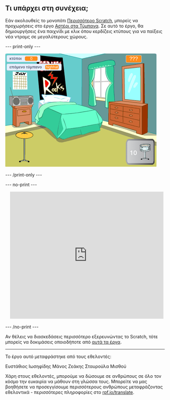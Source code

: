 ## Τι υπάρχει στη συνέχεια;

Εάν ακολουθείς το μονοπάτι [Περισσότερο Scratch](https://projects.raspberrypi.org/el-GR/raspberrypi/more-scratch), μπορείς να προχωρήσεις στο έργο [Αστέρι στα Τύμπανα](https://projects.raspberrypi.org/el-GR/projects/drum-star). Σε αυτό το έργο, θα δημιουργήσεις ένα παιχνίδι με κλικ όπου κερδίζεις κτύπους για να παίξεις νέα ντραμς σε μεγαλύτερους χώρους.

--- print-only ---

![Η άποψη της Σκηνής του ολοκληρωμένου έργου αστέρι στα τύμπανα.](images/drum-star.png)

--- /print-only ---

--- no-print ---

<div class="scratch-preview" style="margin-left: 15px;">
  <iframe allowtransparency="true" width="485" height="402" src="https://scratch.mit.edu/projects/embed/522323676/?autostart=false" frameborder="0"></iframe>
</div>

--- /no-print ---

Αν θέλεις να διασκεδάσεις περισσότερο εξερευνώντας το Scratch, τότε μπορείς να δοκιμάσεις οποιοδήποτε από [αυτά τα έργα](https://projects.raspberrypi.org/el-GR/projects?software%5B%5D=scratch&curriculum%5B%5D=%201).

***
Το έργο αυτό μεταφράστηκε από τους εθελοντές:

Ευστάθιος Ιωσηφίδης
Μάνος Ζεάκης
Σταυρούλα Μισθού

Χάρη στους εθελοντές, μπορούμε να δώσουμε σε ανθρώπους σε όλο τον κόσμο την ευκαιρία να μάθουν στη γλώσσα τους. Μπορείτε να μας βοηθήσετε να προσεγγίσουμε περισσότερους ανθρώπους μεταφράζοντας εθελοντικά - περισσότερες πληροφορίες στο [rpf.io/translate](https://rpf.io/translate).
